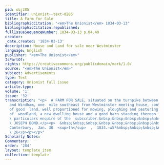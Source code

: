 ```yaml
---
pid: obj285
identifier: unionist--text-0285
title: A Farm for Sale
bibliographicCitation: "<em>The Unionist</em> 1834-03-13"
bibliographicCitation.republished: 
fullIssueSequenceNumber: 1834-03-13 p.04.49
creator: 
_date.created: '1834-03-13'
description: House and Land for sale near Westminster
language: English
publisher: "<em>The Unionist</em>"
IsPartOf: 
rights: https://creativecommons.org/publicdomain/mark/1.0/
source: "<em>The Unionist</em>"
subject: Advertisements
type: Text
category: Unionist full issue
article.type: 
volume: '1'
issue: '32'
transcription: "<p>  A FARM FOR SALE, situated on the turnpike between Plainfield
  and Windham, one  mile southeast from Westminster meeting house, containing 50 acres
  of good  land, well proportioned for mowing, ploughing and pasturing, about 13 acres
  of  woodland, a new dwelling house and a good barn standing thereon. For further
  \ particulars enquire of the  subscriber.&nbsp;&nbsp;&nbsp;&nbsp;&nbsp;&nbsp;&nbsp;&nbsp;&nbsp;&nbsp;&nbsp;&nbsp;&nbsp;&nbsp;&nbsp;&nbsp;&nbsp;&nbsp;&nbsp;&nbsp;&nbsp;&nbsp;&nbsp;&nbsp;&nbsp;&nbsp;
  \ JOSEPH BOND.</p><p>  &nbsp;&nbsp;&nbsp;&nbsp;&nbsp;&nbsp;&nbsp;&nbsp;&nbsp;&nbsp;&nbsp;
  Canterbury,  Jan. 30  <sup>th</sup>  ,  1834.—w5*&nbsp;&nbsp;&nbsp;&nbsp;&nbsp;&nbsp;&nbsp;&nbsp;&nbsp;&nbsp;&nbsp;&nbsp;&nbsp;&nbsp;&nbsp;&nbsp;&nbsp;&nbsp;&nbsp;&nbsp;&nbsp;&nbsp;&nbsp;&nbsp;&nbsp;&nbsp;&nbsp;&nbsp;&nbsp;&nbsp;&nbsp;&nbsp;&nbsp;&nbsp;&nbsp;&nbsp;&nbsp;&nbsp;&nbsp;&nbsp;
  \ 26</p><p></p>"
Scholarly Notes: 
Commentary: 
order: '284'
layout: template_item
collection: template
---
```

